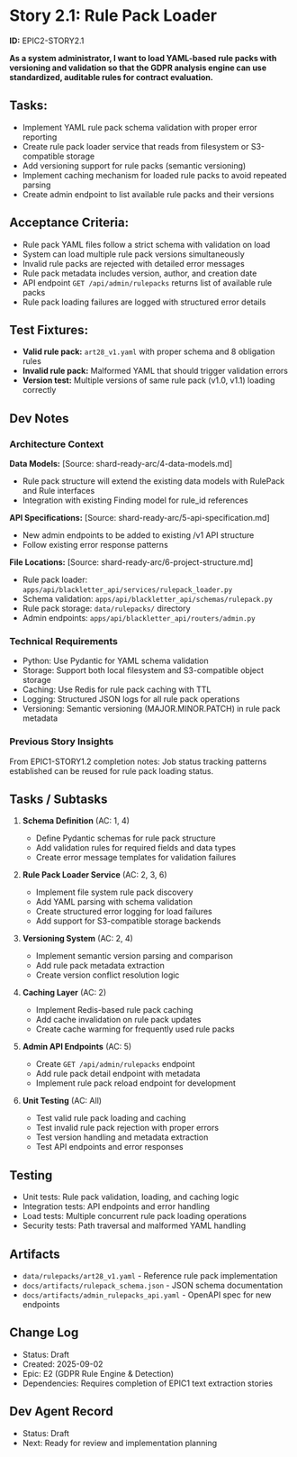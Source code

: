 # Story 2.1: Rule Pack Loader

**ID:** EPIC2-STORY2.1

**As a system administrator, I want to load YAML-based rule packs with versioning and validation so that the GDPR analysis engine can use standardized, auditable rules for contract evaluation.**

## Tasks:
* Implement YAML rule pack schema validation with proper error reporting
* Create rule pack loader service that reads from filesystem or S3-compatible storage  
* Add versioning support for rule packs (semantic versioning)
* Implement caching mechanism for loaded rule packs to avoid repeated parsing
* Create admin endpoint to list available rule packs and their versions

## Acceptance Criteria:
* Rule pack YAML files follow a strict schema with validation on load
* System can load multiple rule pack versions simultaneously
* Invalid rule packs are rejected with detailed error messages
* Rule pack metadata includes version, author, and creation date
* API endpoint `GET /api/admin/rulepacks` returns list of available rule packs
* Rule pack loading failures are logged with structured error details

## Test Fixtures:
* **Valid rule pack:** `art28_v1.yaml` with proper schema and 8 obligation rules
* **Invalid rule pack:** Malformed YAML that should trigger validation errors
* **Version test:** Multiple versions of same rule pack (v1.0, v1.1) loading correctly

## Dev Notes

### Architecture Context
**Data Models:** [Source: shard-ready-arc/4-data-models.md]
- Rule pack structure will extend the existing data models with RulePack and Rule interfaces
- Integration with existing Finding model for rule_id references

**API Specifications:** [Source: shard-ready-arc/5-api-specification.md]  
- New admin endpoints to be added to existing /v1 API structure
- Follow existing error response patterns

**File Locations:** [Source: shard-ready-arc/6-project-structure.md]
- Rule pack loader: `apps/api/blackletter_api/services/rulepack_loader.py`
- Schema validation: `apps/api/blackletter_api/schemas/rulepack.py`
- Rule pack storage: `data/rulepacks/` directory
- Admin endpoints: `apps/api/blackletter_api/routers/admin.py`

### Technical Requirements
- Python: Use Pydantic for YAML schema validation
- Storage: Support both local filesystem and S3-compatible object storage
- Caching: Use Redis for rule pack caching with TTL
- Logging: Structured JSON logs for all rule pack operations
- Versioning: Semantic versioning (MAJOR.MINOR.PATCH) in rule pack metadata

### Previous Story Insights
From EPIC1-STORY1.2 completion notes: Job status tracking patterns established can be reused for rule pack loading status.

## Tasks / Subtasks

1. **Schema Definition** (AC: 1, 4)
   - Define Pydantic schemas for rule pack structure
   - Add validation rules for required fields and data types
   - Create error message templates for validation failures

2. **Rule Pack Loader Service** (AC: 2, 3, 6)
   - Implement file system rule pack discovery
   - Add YAML parsing with schema validation 
   - Create structured error logging for load failures
   - Add support for S3-compatible storage backends

3. **Versioning System** (AC: 2, 4)
   - Implement semantic version parsing and comparison
   - Add rule pack metadata extraction
   - Create version conflict resolution logic

4. **Caching Layer** (AC: 2)
   - Implement Redis-based rule pack caching
   - Add cache invalidation on rule pack updates
   - Create cache warming for frequently used rule packs

5. **Admin API Endpoints** (AC: 5)
   - Create `GET /api/admin/rulepacks` endpoint
   - Add rule pack detail endpoint with metadata
   - Implement rule pack reload endpoint for development

6. **Unit Testing** (AC: All)
   - Test valid rule pack loading and caching
   - Test invalid rule pack rejection with proper errors
   - Test version handling and metadata extraction
   - Test API endpoints and error responses

## Testing
- Unit tests: Rule pack validation, loading, and caching logic
- Integration tests: API endpoints and error handling
- Load tests: Multiple concurrent rule pack loading operations
- Security tests: Path traversal and malformed YAML handling

## Artifacts
* `data/rulepacks/art28_v1.yaml` - Reference rule pack implementation
* `docs/artifacts/rulepack_schema.json` - JSON schema documentation  
* `docs/artifacts/admin_rulepacks_api.yaml` - OpenAPI spec for new endpoints

## Change Log
- Status: Draft
- Created: 2025-09-02
- Epic: E2 (GDPR Rule Engine & Detection)
- Dependencies: Requires completion of EPIC1 text extraction stories

## Dev Agent Record
- Status: Draft  
- Next: Ready for review and implementation planning
